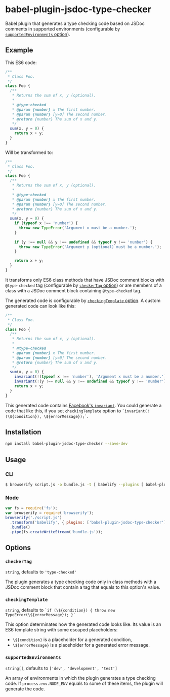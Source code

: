 # babel-plugin-jsdoc-type-checker
Babel plugin that generates a type checking code based on JSDoc comments in supported environments (configurable by [`supportedEnvironments` option](#supportedenvironments)).

## Example

This ES6 code:

```javascript
/**
 * Class Foo.
 */
class Foo {
  /**
   * Returns the sum of x, y (optional).
   *
   * @type-checked
   * @param {number} x The first number.
   * @param {number} [y=0] The second number.
   * @return {number} The sum of x and y.
   */
  sum(x, y = 0) {
    return x + y;
  }
}
```

Will be transformed to:

```javascript
/**
 * Class Foo.
 */
class Foo {
  /**
   * Returns the sum of x, y (optional).
   *
   * @type-checked
   * @param {number} x The first number.
   * @param {number} [y=0] The second number.
   * @return {number} The sum of x and y.
   */
  sum(x, y = 0) {
    if (typeof x !== 'number') {
      throw new TypeError('Argument x must be a number.');
    }
		
    if (y !== null && y !== undefined && typeof y !== 'number') {
      throw new TypeError('Argument y (optional) must be a number.');
    }

    return x + y;
  }
}
```

It transforms only ES6 class methods that have JSDoc comment blocks with `@type-checked` tag (configurable by [`checkerTag` option](#checkertag)) or are members of a class with a JSDoc comment block containing `@type-checked` tag.

The generated code is configurable by [`checkingTemplate` option](#checkingtemplate). A custom generated code can look like this:

```javascript
/**
 * Class Foo.
 */
class Foo {
  /**
   * Returns the sum of x, y (optional).
   *
   * @type-checked
   * @param {number} x The first number.
   * @param {number} [y=0] The second number.
   * @return {number} The sum of x and y.
   */
  sum(x, y = 0) {
    invariant(!(typeof x !== 'number'), 'Argument x must be a number.');
    invariant(!(y !== null && y !== undefined && typeof y !== 'number'), 'Argument y (optional) must be a number.');
    return x + y;
  }
}
```

This generated code contains [Facebook's `invariant`](https://www.npmjs.com/package/invariant). You could generate a code that like this, if you set `checkingTemplate` option to `` `invariant(!(\${condition}), \${errorMessage});` ``.

## Installation
```sh
npm install babel-plugin-jsdoc-type-checker --save-dev
```

## Usage

### CLI

```sh
$ browserify script.js -o bundle.js -t [ babelify --plugins [ babel-plugin-jsdoc-type-checker ] ]
```

### Node

```javascript
var fs = require('fs');
var browserify = require('browserify');
browserify('./script.js')
  .transform('babelify', { plugins: ['babel-plugin-jsdoc-type-checker'] })
  .bundle()
  .pipe(fs.createWriteStream('bundle.js'));
```

## Options

### `checkerTag`

`string`, defaults to `'type-checked'`

The plugin generates a type checking code only in class methods with a JSDoc
comment block that contain a tag that equals to this option's value. 

### `checkingTemplate`

`string`, defaults to
``
`if (\${condition}) {
	throw new TypeError(\${errorMessage});
}` ``

This option determinates how the generated code looks like. Its value is an ES6 template string with some escaped placeholders:
- `\${condition}` is a placeholder for a generated condition,
- `\${errorMessage}` is a placeholder for a generated error message.

### `supportedEnvironments`

`string[]`, defaults to `['dev', 'development', 'test']`

An array of environments in which the plugin generates a type checking code. If `process.env.NODE_ENV` equals to some of these items, the plugin will generate the code.
